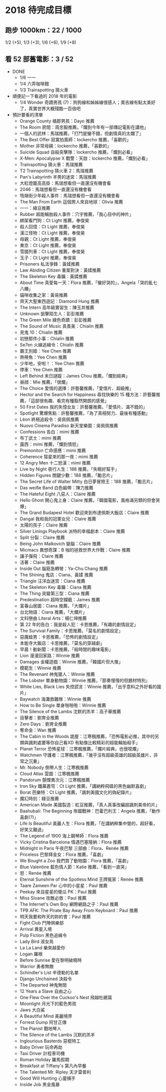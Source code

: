 # 2018 待完成目標

## 跑步 1000km：22 / 1000

1/2 (+5), 1/3 (+3), 1/6 (+6), 1/9 (+8)

## 看 52 部舊電影：3 / 52

* DONE
  * 1/6 一一
  * 1/4 六弄咖啡館
  * 1/3 Trainspotting 猜火車
* 順便記一下看過的 2018 年的電影
  * 1/4 Wonder 奇蹟男孩 (7)：狗狗線和姊姊線很感人；奧吉線有點太美好了，真實世界大概殘酷一百倍吧
* 預計要看的清單
  * Orange County 橘郡男孩：Dayo 推薦
  * The Room 房間：周忠毅推薦，「爛到今年有一部傳記電影在講他」
  * 一個人的武林：馬瑞推薦，「打鬥是蠻不錯，但劇情真的太爛了」
  * The Best Offer 寂寞拍賣師：lockercho 推薦，「喜歡的」
  * Mother 非常母親：lockercho 推薦，「喜歡的」
  * Suicide Squad 自殺突擊隊：lockercho 推薦，「爛到必看」
  * X-Men: Apocalypse X 戰警：天啟：lockercho 推薦，「爛到必看」
  * Trainspotting 猜火車：馬瑞推薦
  * T2 Trainspotting 猜火車 2：馬瑞推薦
  * Pan's Labyrinth 羊男的迷宮：馬瑞推薦
  * 大紅燈籠高高掛：馬瑞想看但一直還沒有機會看
  * 2046：馬瑞想看但一直還沒有機會看
  * 牿嶺街少年殺人事件：馬瑞想看但一直還沒有機會看
  * The Man From Earth 這個男人來自地球：Olivia 推薦
  * 一一：綠豆推薦
  * Rubber 超能輪胎殺人事件：穴宇推薦，「我心目中的神片」
  * 綁架看門狗：Ct Light 推薦，奉俊昊
  * 殺人回憶：Ct Light 推薦，奉俊昊
  * 漢江怪物：Ct Light 推薦，奉俊昊
  * 母親：Ct Light 推薦，奉俊昊
  * 東京：Ct Light 推薦，奉俊昊
  * 雪國列車：Ct Light 推薦，奉俊昊
  * 玉子：Ct Light 推薦，奉俊昊
  * Prisoners 私法爭鋒：黃媃推薦
  * Law Abiding Citizen 重案對決：黃媃推薦
  * The Skeleton Key 毒鑰：黃媃推薦
  * About Time 真愛每一天：Flora 推薦，「蠻好哭的」，Angela「哭的亂七八糟」
  * 貓咪收集之家：黃易推薦
  * 齊天大聖東西遊記：Diamond Hung 推薦
  * The Intern 高年級實習生：陳玉井推薦
  * Unknown 狙擊陌生人：彭彭推薦
  * The Green Mile 綠色奇蹟：彭彭推薦
  * The Sound of Music 真善美：Chialin 推薦
  * 見鬼 10：Chialin 推薦
  * 初戀那件小事：Chialin 推薦
  * Se7en 火線追緝令：Chialin 推薦
  * 霸王別姬：Yee Chen 推薦
  * 熱帶魚：Yee Chen 推薦
  * 少年吔，安啦！：Yee Chen 推薦
  * 停車：Yee Chen 推薦
  * Left Behind 末日謎蹤：James Chou 推薦，「爛到經典」
  * 昼顔：Mie 推薦，「很爛」
  * The Choice 愛情的選擇：許藝馨推薦，「愛情片、超級推」
  * Hector and the Search for Happiness 尋找快樂的 15 種方法：許藝馨推薦，「這部很有趣、看完有種豁然開朗的感覺」
  * 50 First Dates 我的失憶女友：許藝馨推薦，「愛情片、滿不錯的」
  * Spotlight 驚爆焦點：許藝馨推薦，「為了真相努力、最後有種感動」
  * Léon 終極追殺令：吳佩佩推薦
  * Nuovo Cinema Paradiso 新天堂樂園：吳佩佩推薦
  * Confessions 告白：mimi 推薦
  * 布丁武士：mimi 推薦
  * 露西：mimi 推薦，「爛到憤怒」
  * Premoniton 亡命感應：mimi 推薦
  * Coherence 彗星來的那一夜：mimi 推薦
  * 12 Angry Men 十二怒漢：mimi 推薦
  * Live by Night 夜行人生：188 推薦，「失眠好幫手」
  * Hidden Figures 關鍵少數：188 推薦，「勵志片」
  * The Secret Life of Walter Mitty 白日夢冒險王：188 推薦，「勵志片」
  * Das weiße Band 白色緞帶：陳力推薦
  * The Hateful Eight 八惡人：Claire 推薦
  * Hello Ghost 開心鬼上身：Claire 推薦，「韓國電影，風格滿另類的但會哭爆」
  * The Grand Budapest Hotel 歡迎來到布達佩斯大飯店：Claire 推薦
  * Dangal 我和我的冠軍女兒：Claire 推薦
  * 太陽的孩子：Claire 推薦
  * Silver Linings Playbook 派特的幸福劇本：Claire 推薦
  * Split 分裂：Claire 推薦
  * Being John Malkovich 變腦：Claire 推薦
  * Micmacs 異想奇謀：B 咖的拯救世界大作戰：Claire 推薦
  * 讓子彈飛：Claire 推薦
  * 活著：Claire 推薦
  * Inside Out 腦筋急轉彎：Ya-Chu Chang 推薦
  * The Shining 鬼店：Ciana、黃媃 推薦
  * Triangle 汪洋血迷宫：Ciana 推薦
  * The Skeleton Key 毒鑰：Ciana 推薦
  * The Thing 突變第三型：Ciana 推薦
  * Predestination 超時空攔截：James 推薦
  * 富春山居圖：Ciana 推薦，「大爛片」
  * 台北物語：Ciana 推薦，「大爛片」
  * 文科戀曲 Literal Arts：楊仁坤推薦
  * 第 22 年的告白：我是殺人犯：卡恩推薦，「有趣的劇情設定」
  * The Survival Family：卡恩推薦，「莫名的劇情設定」
  * 惡魔蛙男：卡恩推薦，「恐怖的劇情設定」
  * 本能寺大飯店：卡恩推薦，「莫名的穿越劇」
  * 早晨！動新聞：卡恩推薦，「殺時間的趣味電影」
  * Lion 漫漫回家路：Winnie 推薦
  * Damages 金權遊戲：Winnie 推薦，「韓國片但大推」
  * 模範生：Winnie 推薦
  * The Revenant 神鬼獵人：Winnie 推薦
  * The Lobster 單身動物園：Winnie 推薦，「節奏慢慢的但題材特別」
  * White Lies, Black Lies 失控謊言：Winnie 推薦，「出乎意料之外好看的國片」
  * Baywatch 海灘救難隊：Winnie 推薦
  * How to Be Single 單身啪啪啪：Winnie 推薦
  * The Silence of the Lambs 沈默的羔羊：高子華推薦
  * 目擊者：劉育全推薦
  * Zero Days：劉育全推薦
  * 奪命金：Wan 推薦
  * The Cabin in the Woods 詭屋：江寒楓推薦，「恐怖電影必推，其中的另類與諷刺處要等你自己看XD 有點像比較精彩的超能輪胎殺手」
  * Planet Terror 恐怖星球：江寒楓推薦，「爛片經典，也很噁爛」
  * Watchmen 守護者：江寒楓推薦，「幾乎沒有超級英雄的超級英雄片，非常之沉重」
  * Mr. Nobody 倒帶人生：江寒楓推薦
  * Cloud Atlas 雲圖：江寒楓推薦
  * Pandorum 顫慄異次元：江寒楓推薦
  * Iron Sky 鐵幕蒼穹：Ct Light 推薦，「講納粹飛碟的黑色幽默喜劇」
  * Borat 芭樂特：Ct Light 推薦，「諷刺美國文化的偽紀錄片」
  * 魔幻時刻：綠豆推薦
  * American Made 美國製造：紅豆推薦，「真人真事改編超諷刺美帝的片」
  * Baahubali: The Beginning 帝國戰神：巴霍巴利王：Angela 推薦，「動作喜劇(?)」
  * Life Is Beautiful 美麗人生：Flora 推薦，「在講納粹集中營的，超好看，好笑又難過」
  * The Legend of 1900 海上鋼琴師：Flora 推薦
  * Vicky Cristina Barcelona 情遇巴塞隆納：Flora 推薦
  * Midnight in Paris 午夜巴黎 三部曲：Flora、Renée 推薦
  * Priceless 巴黎拜金女：Flora 推薦，「喜劇」
  * We Bought a Zoo 我們買了動物園：Flora 推薦，「喜劇」
  * Blue Valentine 藍色情人節：Katie 推薦，「看到一直哭」
  * 怒：Renée 推薦
  * Eternal Sunshine of the Spotless Mind 王牌冤家：Renée 推薦
  * Taare Zameen Par 心中的小星星：Paul 推薦
  * Peekay 來自星星的傻瓜 PK：Paul 推薦
  * Miss Sloane 攻敵必救：Paul 推薦
  * The Internet's Own Boy 網際網路之子：Paul 推薦
  * TPB AFK: The Pirate Bay Away From Keyboard：Paul 推薦
  * 明天我要和昨天的妳約會：Paul 推薦
  * Fight Club 鬥陣俱樂部
  * Arrival 異星入境
  * Pulp Fiction 黑色追緝令
  * Lady Bird 淑女鳥
  * La La Land 樂來越愛你
  * Logan 羅根
  * Before Sunrise 愛在黎明破曉時
  * Warrior 勇者無敵
  * Schindler's List 辛德勒的名單
  * Django Unchained 決殺令
  * The Departed 神鬼無間
  * 12 Years a Slave 自由之心
  * One Flew Over the Cuckoo's Nest 飛越杜鵑窩
  * Moonlight 月光下的藍色男孩
  * Jaws 大白鯊
  * A Beautiful Mind 美麗境界
  * Forrest Gump 阿甘正傳
  * The Pianist 戰地琴人
  * The Silence of the Lambs 沉默的羔羊
  * Inglourious Basterds 惡棍特工
  * Baby Driver 玩命再劫
  * Taxi Driver 計程車司機
  * Roman Holiday 羅馬假期
  * Breakfast at Tiffany's 第凡內早餐
  * The Talented Mr. Ripley 天才雷普利
  * Good Will Hunting 心靈捕手
  * Inside Job 黑金風暴
